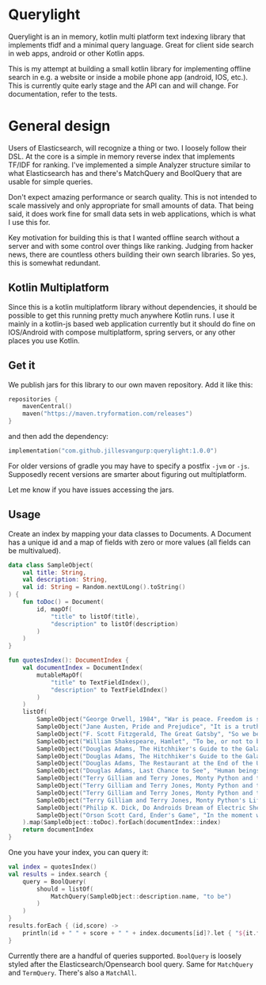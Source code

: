 # Querylight

Querylight is an in memory, kotlin multi platform text indexing library that implements tfidf and a minimal query language. Great for client side search in web apps, android or other Kotlin apps.

This is my attempt at building a small kotlin library for implementing offline search in e.g. a website or inside a
mobile phone app (android, IOS, etc.). This is currently quite early stage and the API can and will change. For documentation, refer to the tests.

# General design

Users of Elasticsearch, will recognize a thing or two. I loosely follow their DSL. At the core is a simple in memory reverse index that implements TF/IDF for ranking. I've implemented a simple Analyzer structure similar to what Elasticsearch has and there's MatchQuery and BoolQuery that are usable for simple queries.

Don't expect amazing performance or search quality. This is not intended to scale massively and only appropriate for small amounts of data. That being said, it does work fine for small data sets in web applications, which is what I use this for.

Key motivation for building this is that I wanted offline search without a server and with some control over things like ranking. Judging from hacker news, there are countless others building their own search libraries. So yes, this is somewhat redundant.

## Kotlin Multiplatform

Since this is a kotlin multiplatform library without dependencies, it should be possible to get this running pretty much anywhere Kotlin runs. I use it mainly in a kotlin-js based web application currently but it should do fine on IOS/Android with compose multiplatform, spring servers, or any other places you use Kotlin.

## Get it 

We publish jars for this library to our own maven repository. Add it like this:

```kotlin
repositories {
    mavenCentral()
    maven("https://maven.tryformation.com/releases")
}
```

and then add the dependency:

```kotlin
implementation("com.github.jillesvangurp:querylight:1.0.0")
```

For older versions of gradle you may have to specify a postfix `-jvm` or `-js`. Supposedly recent versions are smarter about figuring out multiplatform.

Let me know if you have issues accessing the jars.

## Usage

Create an index by mapping your data classes to Documents. A Document has a unique id and a map of fields with zero or more values (all fields can be multivalued).

```kotlin
data class SampleObject(
    val title: String,
    val description: String,
    val id: String = Random.nextULong().toString()
) {
    fun toDoc() = Document(
        id, mapOf(
            "title" to listOf(title),
            "description" to listOf(description)
        )
    )
}

fun quotesIndex(): DocumentIndex {
    val documentIndex = DocumentIndex(
        mutableMapOf(
            "title" to TextFieldIndex(),
            "description" to TextFieldIndex()
        )
    )
    listOf(
        SampleObject("George Orwell, 1984", "War is peace. Freedom is slavery. Ignorance is strength."),
        SampleObject("Jane Austen, Pride and Prejudice", "It is a truth universally acknowledged, that a single man in possession of a good fortune, must be in want of a wife."),
        SampleObject("F. Scott Fitzgerald, The Great Gatsby", "So we beat on, boats against the current, borne back ceaselessly into the past."),
        SampleObject("William Shakespeare, Hamlet", "To be, or not to be: that is the question."),
        SampleObject("Douglas Adams, The Hitchhiker's Guide to the Galaxy", "The ships hung in the sky in much the same way that bricks don't."),
        SampleObject("Douglas Adams, The Hitchhiker's Guide to the Galaxy", "Don't Panic."),
        SampleObject("Douglas Adams, The Restaurant at the End of the Universe", "Time is an illusion. Lunchtime doubly so."),
        SampleObject("Douglas Adams, Last Chance to See", "Human beings, who are almost unique in having the ability to learn from the experience of others, are also remarkable for their apparent disinclination to do so."),
        SampleObject("Terry Gilliam and Terry Jones, Monty Python and the Holy Grail", "Tis but a scratch."),
        SampleObject("Terry Gilliam and Terry Jones, Monty Python and the Holy Grail", "Nobody expects the Spanish Inquisition!"),
        SampleObject("Terry Gilliam and Terry Jones, Monty Python and the Holy Grail", "Your mother was a hamster and your father smelt of elderberries."),
        SampleObject("Terry Gilliam and Terry Jones, Monty Python's Life of Brian", "He's not the Messiah, he's a very naughty boy!"),
        SampleObject("Philip K. Dick, Do Androids Dream of Electric Sheep?", "You will be required to do wrong no matter where you go. It is the basic condition of life, to be required to violate your own identity."),
        SampleObject("Orson Scott Card, Ender's Game", "In the moment when I truly understand my enemy, understand him well enough to defeat him, then in that very moment, I also love him."),
    ).map(SampleObject::toDoc).forEach(documentIndex::index)
    return documentIndex
}

```

One you have your index, you can query it:

```kotlin
val index = quotesIndex()
val results = index.search {
    query = BoolQuery(
        should = listOf(
            MatchQuery(SampleObject::description.name, "to be")
        )
    )
}
results.forEach { (id,score) ->
    println(id + " " + score + " " + index.documents[id]?.let { "${it.fields["description"]} (${it.fields["title"]})" })
}

```

Currently there are a handful of queries supported. `BoolQuery` is loosely styled after the Elasticsearch/Opensearch bool query. Same for `MatchQuery` and `TermQuery`. There's also a `MatchAll`.
